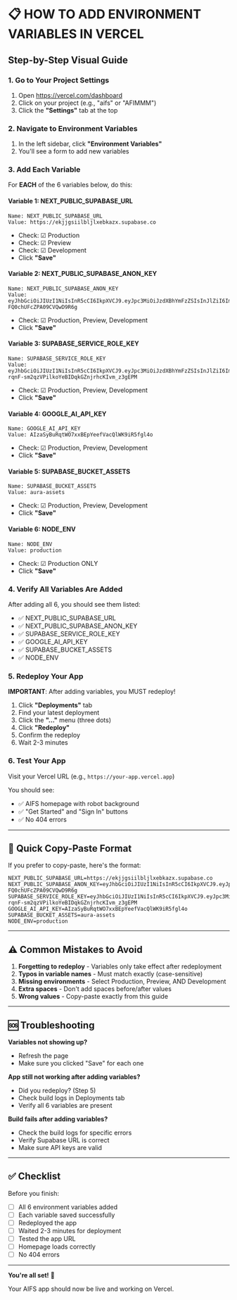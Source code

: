 # 📋 HOW TO ADD ENVIRONMENT VARIABLES IN VERCEL

## Step-by-Step Visual Guide

### 1. Go to Your Project Settings

1. Open https://vercel.com/dashboard
2. Click on your project (e.g., "aifs" or "AFIMMM")
3. Click the **"Settings"** tab at the top

### 2. Navigate to Environment Variables

1. In the left sidebar, click **"Environment Variables"**
2. You'll see a form to add new variables

### 3. Add Each Variable

For **EACH** of the 6 variables below, do this:

#### Variable 1: NEXT_PUBLIC_SUPABASE_URL
```
Name: NEXT_PUBLIC_SUPABASE_URL
Value: https://ekjjgsiilbljlxebkazx.supabase.co
```
- Check: ☑ Production
- Check: ☑ Preview  
- Check: ☑ Development
- Click **"Save"**

#### Variable 2: NEXT_PUBLIC_SUPABASE_ANON_KEY
```
Name: NEXT_PUBLIC_SUPABASE_ANON_KEY
Value: eyJhbGciOiJIUzI1NiIsInR5cCI6IkpXVCJ9.eyJpc3MiOiJzdXBhYmFzZSIsInJlZiI6ImVrampnc2lpbGJsamx4ZWJrYXp4Iiwicm9sZSI6ImFub24iLCJpYXQiOjE3NjE1NjE0NzksImV4cCI6MjA3NzEzNzQ3OX0.Qa3TwXImvm7_WophxjYk-FQ0chUFcZPA09CVQwD9R6g
```
- Check: ☑ Production, Preview, Development
- Click **"Save"**

#### Variable 3: SUPABASE_SERVICE_ROLE_KEY
```
Name: SUPABASE_SERVICE_ROLE_KEY
Value: eyJhbGciOiJIUzI1NiIsInR5cCI6IkpXVCJ9.eyJpc3MiOiJzdXBhYmFzZSIsInJlZiI6ImVrampnc2lpbGJsamx4ZWJrYXp4Iiwicm9sZSI6InNlcnZpY2Vfcm9sZSIsImlhdCI6MTc2MTU2MTQ3OSwiZXhwIjoyMDc3MTM3NDc5fQ.c-rqnF-sm2qzVPilkoYeBIDqkGZnjrhcKIvm_z3gEPM
```
- Check: ☑ Production, Preview, Development
- Click **"Save"**

#### Variable 4: GOOGLE_AI_API_KEY
```
Name: GOOGLE_AI_API_KEY
Value: AIzaSyBuRqtWO7xxBEpYeefVacQlWK9iR5fgl4o
```
- Check: ☑ Production, Preview, Development
- Click **"Save"**

#### Variable 5: SUPABASE_BUCKET_ASSETS
```
Name: SUPABASE_BUCKET_ASSETS
Value: aura-assets
```
- Check: ☑ Production, Preview, Development
- Click **"Save"**

#### Variable 6: NODE_ENV
```
Name: NODE_ENV
Value: production
```
- Check: ☑ Production ONLY
- Click **"Save"**

### 4. Verify All Variables Are Added

After adding all 6, you should see them listed:
- ✅ NEXT_PUBLIC_SUPABASE_URL
- ✅ NEXT_PUBLIC_SUPABASE_ANON_KEY
- ✅ SUPABASE_SERVICE_ROLE_KEY
- ✅ GOOGLE_AI_API_KEY
- ✅ SUPABASE_BUCKET_ASSETS
- ✅ NODE_ENV

### 5. Redeploy Your App

**IMPORTANT**: After adding variables, you MUST redeploy!

1. Click **"Deployments"** tab
2. Find your latest deployment
3. Click the **"..."** menu (three dots)
4. Click **"Redeploy"**
5. Confirm the redeploy
6. Wait 2-3 minutes

### 6. Test Your App

Visit your Vercel URL (e.g., `https://your-app.vercel.app`)

You should see:
- ✅ AIFS homepage with robot background
- ✅ "Get Started" and "Sign In" buttons
- ✅ No 404 errors

---

## 🎯 Quick Copy-Paste Format

If you prefer to copy-paste, here's the format:

```
NEXT_PUBLIC_SUPABASE_URL=https://ekjjgsiilbljlxebkazx.supabase.co
NEXT_PUBLIC_SUPABASE_ANON_KEY=eyJhbGciOiJIUzI1NiIsInR5cCI6IkpXVCJ9.eyJpc3MiOiJzdXBhYmFzZSIsInJlZiI6ImVrampnc2lpbGJsamx4ZWJrYXp4Iiwicm9sZSI6ImFub24iLCJpYXQiOjE3NjE1NjE0NzksImV4cCI6MjA3NzEzNzQ3OX0.Qa3TwXImvm7_WophxjYk-FQ0chUFcZPA09CVQwD9R6g
SUPABASE_SERVICE_ROLE_KEY=eyJhbGciOiJIUzI1NiIsInR5cCI6IkpXVCJ9.eyJpc3MiOiJzdXBhYmFzZSIsInJlZiI6ImVrampnc2lpbGJsamx4ZWJrYXp4Iiwicm9sZSI6InNlcnZpY2Vfcm9sZSIsImlhdCI6MTc2MTU2MTQ3OSwiZXhwIjoyMDc3MTM3NDc5fQ.c-rqnF-sm2qzVPilkoYeBIDqkGZnjrhcKIvm_z3gEPM
GOOGLE_AI_API_KEY=AIzaSyBuRqtWO7xxBEpYeefVacQlWK9iR5fgl4o
SUPABASE_BUCKET_ASSETS=aura-assets
NODE_ENV=production
```

---

## ⚠️ Common Mistakes to Avoid

1. **Forgetting to redeploy** - Variables only take effect after redeployment
2. **Typos in variable names** - Must match exactly (case-sensitive)
3. **Missing environments** - Select Production, Preview, AND Development
4. **Extra spaces** - Don't add spaces before/after values
5. **Wrong values** - Copy-paste exactly from this guide

---

## 🆘 Troubleshooting

**Variables not showing up?**
- Refresh the page
- Make sure you clicked "Save" for each one

**App still not working after adding variables?**
- Did you redeploy? (Step 5)
- Check build logs in Deployments tab
- Verify all 6 variables are present

**Build fails after adding variables?**
- Check the build logs for specific errors
- Verify Supabase URL is correct
- Make sure API keys are valid

---

## ✅ Checklist

Before you finish:
- [ ] All 6 environment variables added
- [ ] Each variable saved successfully
- [ ] Redeployed the app
- [ ] Waited 2-3 minutes for deployment
- [ ] Tested the app URL
- [ ] Homepage loads correctly
- [ ] No 404 errors

---

**You're all set!** 🎉

Your AIFS app should now be live and working on Vercel.
